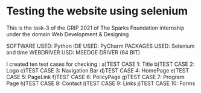 # Testing the website using selenium
This is the task-3 of the GRIP 2021 of The Sparks Foundation internship under the domain Web Development &amp; Designing

SOFTWARE USED: Python
IDE USED: PyCharm
PACKAGES USED: Selenium and time
WEBDRIVER USD: MSEDGE DRIVER (64 BIT)

I created ten test cases for checking :
a)TEST CASE 1: Title
b)TEST CASE 2: Logo
c)TEST CASE 3: Navigation Bar
d)TEST CASE 4: HomePage
e)TEST CASE 5: PageLink
f)TEST CASE 6: PolicyPage
g)TEST CASE 7: Program Page
h)TEST CASE 8: Contact
i)TEST CASE 9: Links
j)TEST CASE 10: Forms

